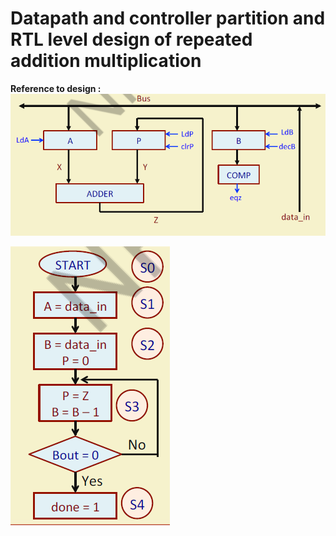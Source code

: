# Datapath and controller partition and RTL level design of repeated addition multiplication

**Reference to design :**
![plot](./img/design.PNG)

![plot](./img/img2.PNG)
